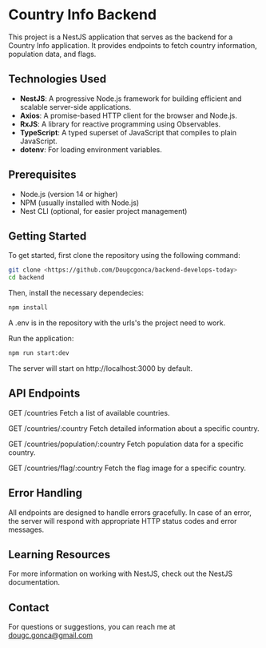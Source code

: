 # Country Info Backend

This project is a NestJS application that serves as the backend for a Country Info application. It provides endpoints to fetch country information, population data, and flags.

## Technologies Used

- **NestJS**: A progressive Node.js framework for building efficient and scalable server-side applications.
- **Axios**: A promise-based HTTP client for the browser and Node.js.
- **RxJS**: A library for reactive programming using Observables.
- **TypeScript**: A typed superset of JavaScript that compiles to plain JavaScript.
- **dotenv**: For loading environment variables.

## Prerequisites

- Node.js (version 14 or higher)
- NPM (usually installed with Node.js)
- Nest CLI (optional, for easier project management)

## Getting Started

To get started, first clone the repository using the following command:

```bash
git clone <https://github.com/Dougcgonca/backend-develops-today>
cd backend


```

Then, install the necessary dependecies:

```bash
npm install
```

A .env is in the repository with the urls's the project need to work.

Run the application:

```bash
npm run start:dev
```

The server will start on http://localhost:3000 by default.

## API Endpoints

GET /countries
Fetch a list of available countries.

GET /countries/:country
Fetch detailed information about a specific country.

GET /countries/population/:country
Fetch population data for a specific country.

GET /countries/flag/:country
Fetch the flag image for a specific country.

## Error Handling

All endpoints are designed to handle errors gracefully. In case of an error, the server will respond with appropriate HTTP status codes and error messages.

## Learning Resources

For more information on working with NestJS, check out the NestJS documentation.

## Contact

For questions or suggestions, you can reach me at dougc.gonca@gmail.com
